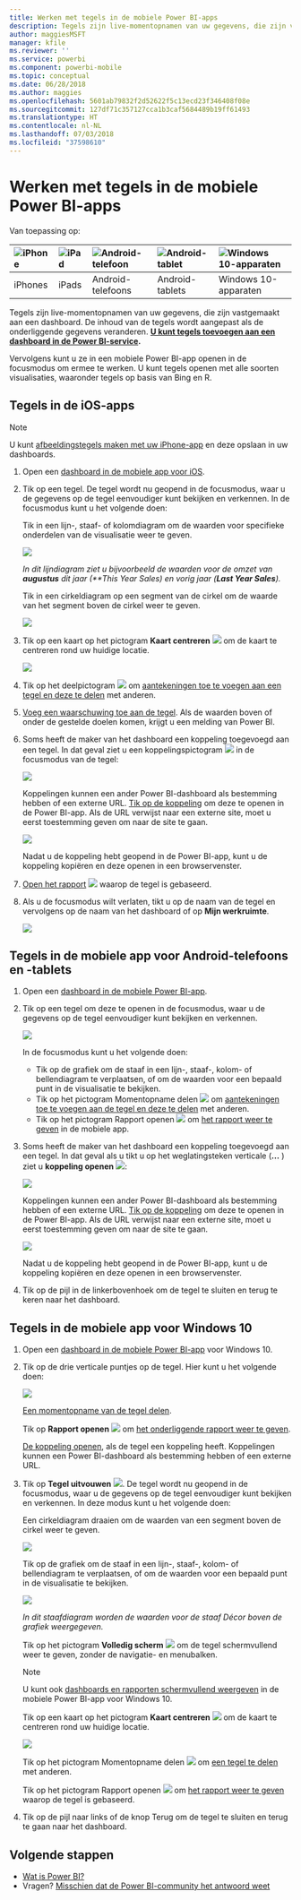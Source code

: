```yaml
---
title: Werken met tegels in de mobiele Power BI-apps
description: Tegels zijn live-momentopnamen van uw gegevens, die zijn vastgemaakt aan een dashboard. Lees hier alles over de interactie met tegels in de mobiele Power BI-apps.
author: maggiesMSFT
manager: kfile
ms.reviewer: ''
ms.service: powerbi
ms.component: powerbi-mobile
ms.topic: conceptual
ms.date: 06/28/2018
ms.author: maggies
ms.openlocfilehash: 5601ab79832f2d52622f5c13ecd23f346408f08e
ms.sourcegitcommit: 127df71c357127cca1b3caf5684489b19ff61493
ms.translationtype: HT
ms.contentlocale: nl-NL
ms.lasthandoff: 07/03/2018
ms.locfileid: "37598610"
---
```

# <a name="explore-tiles-in-the-power-bi-mobile-apps"></a>Werken met tegels in de mobiele Power BI-apps
Van toepassing op:

| ![iPhone](media/mobile-tiles-in-the-mobile-apps/iphone-logo-50-px.png) | ![iPad](media/mobile-tiles-in-the-mobile-apps/ipad-logo-50-px.png) | ![Android-telefoon](media/mobile-tiles-in-the-mobile-apps/android-phone-logo-50-px.png) | ![Android-tablet](media/mobile-tiles-in-the-mobile-apps/android-tablet-logo-50-px.png) | ![Windows 10-apparaten](media/mobile-tiles-in-the-mobile-apps/win-10-logo-50-px.png) |
|:--- |:--- |:--- |:--- |:--- |
| iPhones |iPads |Android-telefoons |Android-tablets |Windows 10-apparaten |

Tegels zijn live-momentopnamen van uw gegevens, die zijn vastgemaakt aan een dashboard. De inhoud van de tegels wordt aangepast als de onderliggende gegevens veranderen. **[U kunt tegels toevoegen aan een dashboard in de Power BI-service](service-dashboard-tiles.md).** 

Vervolgens kunt u ze in een mobiele Power BI-app openen in de focusmodus om ermee te werken. U kunt tegels openen met alle soorten visualisaties, waaronder tegels op basis van Bing en R.

## <a name="tiles-in-the-ios-apps"></a>Tegels in de iOS-apps
> [!NOTE]
> U kunt [afbeeldingstegels maken met uw iPhone-app](mobile-iphone-app-get-started.md) en deze opslaan in uw dashboards.
> 
> 

1. Open een [dashboard in de mobiele app voor iOS](mobile-apps-view-dashboard.md).
2. Tik op een tegel. De tegel wordt nu geopend in de focusmodus, waar u de gegevens op de tegel eenvoudiger kunt bekijken en verkennen. In de focusmodus kunt u het volgende doen:
   
   Tik in een lijn-, staaf- of kolomdiagram om de waarden voor specifieke onderdelen van de visualisatie weer te geven.
   
    ![](media/mobile-tiles-in-the-mobile-apps/power-bi-iphone-line-tile-values.png)
   
   <em>In dit lijndiagram ziet u bijvoorbeeld de waarden voor de omzet van **augustus** dit jaar (**This Year Sales</em>*) en vorig jaar (**Last Year Sales**).*  
   
   Tik in een cirkeldiagram op een segment van de cirkel om de waarde van het segment boven de cirkel weer te geven.  
   
   ![](media/mobile-tiles-in-the-mobile-apps/power-bi-ipad-tile-pie.png)
3. Tik op een kaart op het pictogram **Kaart centreren** ![](media/mobile-tiles-in-the-mobile-apps/power-bi-center-map-icon.png) om de kaart te centreren rond uw huidige locatie.
   
     ![](media/mobile-tiles-in-the-mobile-apps/power-bi-ipad-center-map.png)
4. Tik op het deelpictogram ![](media/mobile-tiles-in-the-mobile-apps/power-bi-iphone-share-icon.png) om [aantekeningen toe te voegen aan een tegel en deze te delen](mobile-annotate-and-share-a-tile-from-the-mobile-apps.md) met anderen.
5. [Voeg een waarschuwing toe aan de tegel](mobile-set-data-alerts-in-the-mobile-apps.md). Als de waarden boven of onder de gestelde doelen komen, krijgt u een melding van Power BI.
6. Soms heeft de maker van het dashboard een koppeling toegevoegd aan een tegel. In dat geval ziet u een koppelingspictogram ![](media/mobile-tiles-in-the-mobile-apps/power-bi-iphone-link-icon.png) in de focusmodus van de tegel:
   
    ![](media/mobile-tiles-in-the-mobile-apps/power-bi-iphone-tile-link.png)
   
    Koppelingen kunnen een ander Power BI-dashboard als bestemming hebben of een externe URL. [Tik op de koppeling](service-dashboard-edit-tile.md#hyperlink) om deze te openen in de Power BI-app. Als de URL verwijst naar een externe site, moet u eerst toestemming geven om naar de site te gaan.
   
    ![](media/mobile-tiles-in-the-mobile-apps/pbi_andr_openlinkmessage.png)
   
    Nadat u de koppeling hebt geopend in de Power BI-app, kunt u de koppeling kopiëren en deze openen in een browservenster.
7. [Open het rapport](mobile-reports-in-the-mobile-apps.md) ![](media/mobile-tiles-in-the-mobile-apps/power-bi-ipad-open-report-icon.png) waarop de tegel is gebaseerd.
8. Als u de focusmodus wilt verlaten, tikt u op de naam van de tegel en vervolgens op de naam van het dashboard of op **Mijn werkruimte**.
   
    ![](media/mobile-tiles-in-the-mobile-apps/power-bi-ipad-tile-breadcrumb.png)

## <a name="tiles-in-the-mobile-app-for-android-phones-and-tablets"></a>Tegels in de mobiele app voor Android-telefoons en -tablets
1. Open een [dashboard in de mobiele Power BI-app](mobile-apps-view-dashboard.md).
2. Tik op een tegel om deze te openen in de focusmodus, waar u de gegevens op de tegel eenvoudiger kunt bekijken en verkennen.
   
   ![](media/mobile-tiles-in-the-mobile-apps/power-bi-android-tablet-tile.png)
   
    In de focusmodus kunt u het volgende doen:
   
   * Tik op de grafiek om de staaf in een lijn-, staaf-, kolom- of bellendiagram te verplaatsen, of om de waarden voor een bepaald punt in de visualisatie te bekijken.  
   * Tik op het pictogram Momentopname delen ![](media/mobile-tiles-in-the-mobile-apps/pbi_andr_sharesnapicon.png) om [aantekeningen toe te voegen aan de tegel en deze te delen](mobile-annotate-and-share-a-tile-from-the-mobile-apps.md) met anderen.
   * Tik op het pictogram Rapport openen ![](media/mobile-tiles-in-the-mobile-apps/power-bi-android-tablet-open-report-icon.png) om [het rapport weer te geven](mobile-reports-in-the-mobile-apps.md) in de mobiele app.
3. Soms heeft de maker van het dashboard een koppeling toegevoegd aan een tegel. In dat geval als u tikt u op het weglatingsteken verticale (**...** ) ziet u **koppeling openen** ![](media/mobile-tiles-in-the-mobile-apps/power-bi-iphone-link-icon.png):
   
    ![](media/mobile-tiles-in-the-mobile-apps/power-bi-android-tile-link.png)
   
    Koppelingen kunnen een ander Power BI-dashboard als bestemming hebben of een externe URL. [Tik op de koppeling](service-dashboard-edit-tile.md#hyperlink) om deze te openen in de Power BI-app. Als de URL verwijst naar een externe site, moet u eerst toestemming geven om naar de site te gaan.
   
    ![](media/mobile-tiles-in-the-mobile-apps/pbi_andr_openlinkmessage.png)
   
    Nadat u de koppeling hebt geopend in de Power BI-app, kunt u de koppeling kopiëren en deze openen in een browservenster.
4. Tik op de pijl in de linkerbovenhoek om de tegel te sluiten en terug te keren naar het dashboard.

## <a name="tiles-in-the-windows-10-mobile-app"></a>Tegels in de mobiele app voor Windows 10
1. Open een [dashboard in de mobiele Power BI-app](mobile-apps-view-dashboard.md) voor Windows 10.
2. Tik op de drie verticale puntjes op de tegel. Hier kunt u het volgende doen: 
   
    ![](media/mobile-tiles-in-the-mobile-apps/pbi_win10tileellpslink.png)
   
    [Een momentopname van de tegel delen](mobile-share-tile-windows-10-phone-app.md).
   
    Tik op **Rapport openen** ![](media/mobile-tiles-in-the-mobile-apps/power-bi-ipad-open-report-icon.png) om [het onderliggende rapport weer te geven](mobile-reports-in-the-mobile-apps.md).
   
    [De koppeling openen](service-dashboard-edit-tile.md#hyperlink), als de tegel een koppeling heeft. Koppelingen kunnen een Power BI-dashboard als bestemming hebben of een externe URL.
3. Tik op **Tegel uitvouwen** ![](media/mobile-tiles-in-the-mobile-apps/power-bi-windows-10-focus-mode-icon.png). De tegel wordt nu geopend in de focusmodus, waar u de gegevens op de tegel eenvoudiger kunt bekijken en verkennen. In deze modus kunt u het volgende doen:
   
   Een cirkeldiagram draaien om de waarden van een segment boven de cirkel weer te geven.  
   
   ![](media/mobile-tiles-in-the-mobile-apps/power-bi-windows-10-pie-focus-mode.png)
   
   Tik op de grafiek om de staaf in een lijn-, staaf-, kolom- of bellendiagram te verplaatsen, of om de waarden voor een bepaald punt in de visualisatie te bekijken.  
   
   ![](media/mobile-tiles-in-the-mobile-apps/pbi_win10ph_bartile0316.png)
   
   <em>In dit staafdiagram worden de waarden voor de staaf **Décor</em>* boven de grafiek weergegeven.*
   
   Tik op het pictogram **Volledig scherm** ![](media/mobile-tiles-in-the-mobile-apps/power-bi-full-screen-icon.png) om de tegel schermvullend weer te geven, zonder de navigatie- en menubalken.
   
   > [!NOTE]
   > U kunt ook [dashboards en rapporten schermvullend weergeven](mobile-windows-10-app-presentation-mode.md) in de mobiele Power BI-app voor Windows 10.
   > 
   > 
   
   Tik op een kaart op het pictogram **Kaart centreren** ![](media/mobile-tiles-in-the-mobile-apps/power-bi-center-map-icon.png) om de kaart te centreren rond uw huidige locatie.
   
   ![](media/mobile-tiles-in-the-mobile-apps/power-bi-windows-10-center-map.png)
   
   Tik op het pictogram Momentopname delen ![](media/mobile-tiles-in-the-mobile-apps/pbi_win10ph_shareicon.png) om [een tegel te delen](mobile-share-tile-windows-10-phone-app.md) met anderen.   
   
   Tik op het pictogram Rapport openen ![](media/mobile-tiles-in-the-mobile-apps/power-bi-ipad-open-report-icon.png) om [het rapport weer te geven](mobile-reports-in-the-mobile-apps.md) waarop de tegel is gebaseerd. 
4. Tik op de pijl naar links of de knop Terug om de tegel te sluiten en terug te gaan naar het dashboard.

## <a name="next-steps"></a>Volgende stappen
* [Wat is Power BI?](power-bi-overview.md)
* Vragen? [Misschien dat de Power BI-community het antwoord weet](http://community.powerbi.com/)

